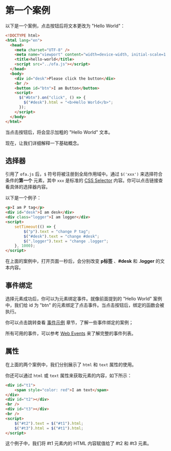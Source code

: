 # 第一个案例

以下是一个案例，点击按钮后将文本更改为 "Hello World"：

```html
<!DOCTYPE html>
<html lang="en">
  <head>
    <meta charset="UTF-8" />
    <meta name="viewport" content="width=device-width, initial-scale=1.0" />
    <title>hello-world</title>
    <script src="../ofa.js"></script>
  </head>
  <body>
    <div id="desk">Please click the button</div>
    <br />
    <button id="btn">I am Button</button>
    <script>
      $("#btn").on("click", () => {
        $("#desk").html = "<b>Hello World</b>";
      });
    </script>
  </body>
</html>
```

当点击按钮后，将会显示加粗的 "Hello World" 文本。

现在，让我们详细解释一下基础概念。

## 选择器

引用了 `ofa.js` 后，`$` 符号将被注册到全局作用域中。通过 `$('xxx')` 来选择符合条件的**第一个** 元素，其中 `xxx` 是标准的 [CSS Selector](https://developer.mozilla.org/en-US/docs/Web/CSS/CSS_selectors)  内容。你可以点击链接查看具体的选择器内容。

以下是一个例子：

```html
<p>I am P tag</p>
<div id="desk">I am desk</div>
<div class="logger">I am logger</div>
<script>
    setTimeout(() => {
        $("p").text = "change P tag";
        $("#desk").text = "change #desk";
        $(".logger").text = "change .logger";
    }, 1000);
</script>
```

在上面的案例中，打开页面一秒后，会分别改变 **p标签** 、**#desk** 和 **.logger**  的文本内容。

## 事件绑定

选择元素成功后，你可以为元素绑定事件。就像前面提到的 "Hello World" 案例中，我们给 id 为 "btn" 的元素绑定了点击事件。当点击按钮后，绑定的函数会被执行。

你可以点击跳转查看 [事件示例](./example-event.md)  章节，了解一些事件绑定的案例；

所有可用的事件，可以参考 [Web Events](https://developer.mozilla.org/en-US/docs/Web/Events) 来了解完整的事件列表。

## 属性

在上面的两个案例中，我们分别展示了 `html` 和 `text` 属性的使用。

你还可以通过 `html` 或 `text` 属性来获取元素的内容，如下所示：

```html
<div id="t1">
    <span style="color: red">I am text</span>
</div>
<div id="t2"></div>
<br />
<div id="t3"></div>
<br />
<script>
    $("#t2").text = $("#t1").html;
    $("#t3").html = $("#t1").html;
</script>
```

这个例子中，我们将 #t1 元素内的 HTML 内容赋值给了 #t2 和 #t3 元素。
